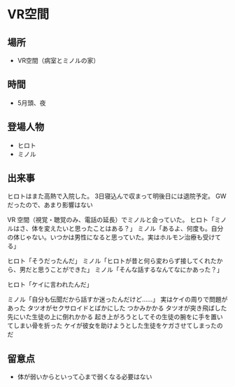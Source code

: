 # VR空間

## 場所

- VR空間（病室とミノルの家）

## 時間

- 5月頭、夜

## 登場人物

- ヒロト
- ミノル

## 出来事

ヒロトはまた高熱で入院した。
3日寝込んで収まって明後日には退院予定。
GW だったので、あまり影響はない

VR 空間（視覚・聴覚のみ、電話の延長）でミノルと会っていた。
ヒロト「ミノルはさ、体を変えたいと思ったことはある？」
ミノル「あるよ、何度も。自分の体じゃない。いつかは男性になると思っていた。実はホルモン治療も受けてる」

ヒロト「そうだったんだ」
ミノル「ヒロトが昔と何ら変わらず接してくれたから、男だと思うことができた」
ミノル「そんな話するなんてなにかあった？」

ヒロト「ケイに言われたんだ」

ミノル「自分も伝聞だから話すか迷ったんだけど……」
実はケイの周りで問題があった
タツオがセクサロイドとばかにした
つかみかかる
タツオが突き飛ばした先にいた生徒の上に倒れかかる
起き上がろうとしてその生徒の腕をに手を置いてしまい骨を折った
ケイが彼女を助けようとした生徒をケガさせてしまったのだ

## 留意点

- 体が弱いからといって心まで弱くなる必要はない
